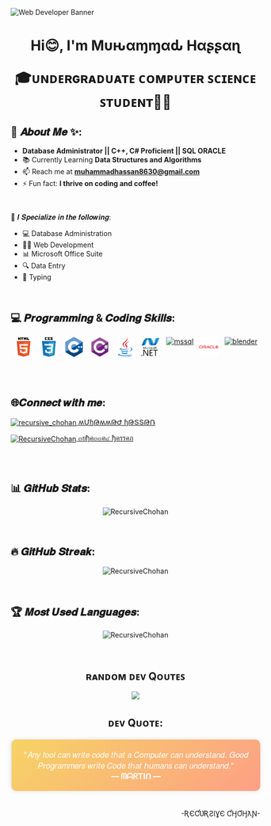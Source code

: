 
![Web Developer Banner](https://github.com/RecursiveChohan/RecursiveChohan/blob/main/GitHub%20Banner.png)

<h1 align="center">
 
 Hi😊, I'm Mυԋαɱɱαԃ Hαʂʂαɳ
 <br>
<p align="center">🎓ᴜɴᴅᴇʀɢʀᴀᴅᴜᴀᴛᴇ ᴄᴏᴍᴘᴜᴛᴇʀ ꜱᴄɪᴇɴᴄᴇ ꜱᴛᴜᴅᴇɴᴛ👨‍💻</p></h1>

 ## **💫 𝑨𝒃𝒐𝒖𝒕 𝑴𝒆 ✨:**
- **Database Administrator || C++, C# Proficient || SQL ORACLE**
- 📚 Currently Learning **Data Structures and Algorithms**
- 📫 Reach me at **muhammadhassan8630@gmail.com**
- ⚡ Fun fact: **I thrive on coding and coffee!**
<br>

🚀 𝑰 𝑺𝒑𝒆𝒄𝒊𝒂𝒍𝒊𝒛𝒆 𝒊𝒏 𝒕𝒉𝒆 𝒇𝒐𝒍𝒍𝒐𝒘𝒊𝒏𝒈:
  - 💻 Database Administration
  - 👨‍💻 Web Development
  - 📊 Microsoft Office Suite
  - 🔍 Data Entry
  - 📝 Typing

<br>

## 💻 𝑷𝒓𝒐𝒈𝒓𝒂𝒎𝒎𝒊𝒏𝒈 & 𝑪𝒐𝒅𝒊𝒏𝒈 𝑺𝒌𝒊𝒍𝒍𝒔:
<div style="display: flex; justify-content: space-around;">
    <a href="https://www.w3.org/html/" target="_blank" rel="noreferrer">
        <img src="https://raw.githubusercontent.com/devicons/devicon/master/icons/html5/html5-original-wordmark.svg" alt="html5" width="40" height="40"/>
    </a>
    <a href="https://www.w3schools.com/css/" target="_blank" rel="noreferrer">
        <img src="https://raw.githubusercontent.com/devicons/devicon/master/icons/css3/css3-original-wordmark.svg" alt="css3" width="40" height="40"/>
    </a>
    <a href="https://www.w3schools.com/cpp/" target="_blank" rel="noreferrer">
        <img src="https://raw.githubusercontent.com/devicons/devicon/master/icons/cplusplus/cplusplus-original.svg" alt="cplusplus" width="40" height="40"/>
    </a>
    <a href="https://www.w3schools.com/cs/" target="_blank" rel="noreferrer">
        <img src="https://raw.githubusercontent.com/devicons/devicon/master/icons/csharp/csharp-original.svg" alt="csharp" width="40" height="40"/>
    </a>
    <a href="https://www.java.com" target="_blank" rel="noreferrer">
        <img src="https://raw.githubusercontent.com/devicons/devicon/master/icons/java/java-original.svg" alt="java" width="40" height="40"/>
    </a>
    <a href="https://dotnet.microsoft.com/" target="_blank" rel="noreferrer">
        <img src="https://raw.githubusercontent.com/devicons/devicon/master/icons/dot-net/dot-net-original-wordmark.svg" alt="dotnet" width="40" height="40"/>
    </a>
    <a href="https://www.microsoft.com/en-us/sql-server" target="_blank" rel="noreferrer">
        <img src="https://www.svgrepo.com/show/303229/microsoft-sql-server-logo.svg" alt="mssql" width="40" height="40"/>
    </a>
    <a href="https://www.oracle.com/" target="_blank" rel="noreferrer">
        <img src="https://raw.githubusercontent.com/devicons/devicon/master/icons/oracle/oracle-original.svg" alt="oracle" width="40" height="40"/>
    </a>
    <a href="https://www.blender.org/" target="_blank" rel="noreferrer">
        <img src="https://download.blender.org/branding/community/blender_community_badge_white.svg" alt="blender" width="40" height="40"/>
    </a>
</div>


<br><br>


## 🌐𝑪𝒐𝒏𝒏𝒆𝒄𝒕 𝒘𝒊𝒕𝒉 𝒎𝒆:
<p align="left">
  <a href="https://instagram.com/recursive_chohan" target="blank">
    <img align="center" src="https://raw.githubusercontent.com/rahuldkjain/github-profile-readme-generator/master/src/images/icons/Social/instagram.svg" alt="recursive_chohan" height="30" width="40" />
  </a> 
  <a href="https://instagram.com/recursive_chohan" target="blank">ʍՄɧԹʍʍԹԺ ɧԹՏՏԹՌ</a>
</p>
<p align="left">
  <a href="https://github.com/RecursiveChohan" target="blank">
    <img align="center" src="https://raw.githubusercontent.com/rahuldkjain/github-profile-readme-generator/master/src/images/icons/Social/github.svg" alt="RecursiveChohan" height="30" width="40" />
  </a>
  <a href="https://github.com/RecursiveChohan" target="blank">๓ยђค๓๓ค๔ ђครรคภ</a>
</p>


<br><br>
## 📊 𝑮𝒊𝒕𝑯𝒖𝒃 𝑺𝒕𝒂𝒕𝒔:
<p align="center">
  <img src="https://github-readme-stats.vercel.app/api?username=RecursiveChohan&show_icons=true&locale=en&theme=dark&hide_border=true" alt="RecursiveChohan" />
</p>

<br>

## 🔥 𝑮𝒊𝒕𝑯𝒖𝒃 𝑺𝒕𝒓𝒆𝒂𝒌:
<p align="center">
  <img src="https://github-readme-streak-stats.herokuapp.com/?user=RecursiveChohan&theme=dark&hide_border=true" alt="RecursiveChohan" />
</p>

<br>

## 🏆 𝑴𝒐𝒔𝒕 𝑼𝒔𝒆𝒅 𝑳𝒂𝒏𝒈𝒖𝒂𝒈𝒆𝒔:
<p align="center">
  <img src="https://github-readme-stats.vercel.app/api/top-langs?username=RecursiveChohan&show_icons=true&locale=en&layout=compact&theme=dark&hide_border=true" alt="RecursiveChohan" />
</p>

<br>



<div align="center">

 ## ʀᴀɴᴅᴏᴍ ᴅᴇᴠ Qᴏᴜᴛᴇꜱ
 
  ![](https://quotes-github-readme.vercel.app/api?type=horizontal&theme=radical)
 ## **ᴅᴇᴠ Qᴜᴏᴛᴇ:**
  <blockquote style="background: linear-gradient(135deg, #f6d365, #fda085); padding: 20px; border-radius: 10px; box-shadow: 0px 0px 10px rgba(0, 0, 0, 0.1); color: #fff; font-size: 16px; max-width: 500px; margin: 20px auto;">
    "𝐴𝑛𝑦 𝑓𝑜𝑜𝑙 𝑐𝑎𝑛 𝑤𝑟𝑖𝑡𝑒 𝑐𝑜𝑑𝑒 𝑡ℎ𝑎𝑡 𝑎 𝐶𝑜𝑚𝑝𝑢𝑡𝑒𝑟 𝑐𝑎𝑛 𝑢𝑛𝑑𝑒𝑟𝑠𝑡𝑎𝑛𝑑. 𝐺𝑜𝑜𝑑 𝑃𝑟𝑜𝑔𝑟𝑎𝑚𝑚𝑒𝑟𝑠 𝑤𝑟𝑖𝑡𝑒 𝐶𝑜𝑑𝑒 𝑡ℎ𝑎𝑡 ℎ𝑢𝑚𝑎𝑛𝑠 𝑐𝑎𝑛 𝑢𝑛𝑑𝑒𝑟𝑠𝑡𝑎𝑛𝑑."<br> 
    <footer><b>― ᗰᗩᖇTIᑎ ―</b></footer>

                                                     
  </blockquote>
<br>          
</div>
<div align="right">-ƦЄƇƲƦƧƖƔЄ ƇӇƠӇƛƝ-</div>


